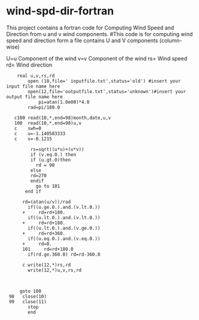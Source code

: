 # wind-spd-dir-fortran
This project contains a fortran code for Computing Wind Speed and Direction from u and v wind components.
#This code is for computing wind speed and direction form a file contains U and V components (column-wise)

U=u Component of the wind
v=v Component of the wind
rs= Wind speed
rd= Wind direction	        
		
		
		
		
		
		real u,v,rs,rd
	        open (10,file='	inputfile.txt',status='old') #insert your input file name here
	        open(12,file='outputfile.txt',status='unknown')#insert your output file name here
                pi=atan(1.0e00)*4.0
  	        rad=pi/180.0
  
       c100	read(10,*,end=98)month,date,u,v
       100	read(10,*,end=98)u,v
       c	swh=0
       c	u=-1.140583333
       c	v=-0.1215

	         rs=sqrt((u*u)+(v*v))
	         if (v.eq.0.) then
	         if (u.gt.0)then
		       rd = 90
	         else
	         rd=270
	         endif
		       go to 101
           end if
	       
          rd=(atan(u/v))/rad
	        if((u.ge.0.).and.(v.lt.0.))
          +     rd=rd+180.
	        if((u.lt.0.).and.(v.lt.0.))
          +     rd=rd+180.
	        if((u.lt.0.).and.(v.ge.0.))
          +     rd=rd+360.
	        if((u.eq.0.).and.(v.eq.0.))
          +     rd=0.
          101 	  rd=rd+180.0
	        if(rd.ge.360.0) rd=rd-360.0

          c	write(12,*)rs,rd
	      	write(12,*)u,v,rs,rd



         goto 100
     98   close(10) 
     99   close(11)
	        stop
	        end
